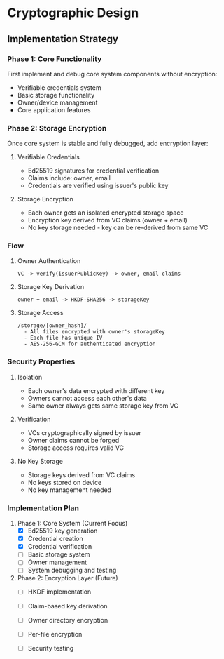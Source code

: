 # Cryptographic Design

## Implementation Strategy

### Phase 1: Core Functionality
First implement and debug core system components without encryption:
- Verifiable credentials system
- Basic storage functionality
- Owner/device management
- Core application features

### Phase 2: Storage Encryption
Once core system is stable and fully debugged, add encryption layer:

1. Verifiable Credentials
   - Ed25519 signatures for credential verification
   - Claims include: owner, email
   - Credentials are verified using issuer's public key

2. Storage Encryption
   - Each owner gets an isolated encrypted storage space
   - Encryption key derived from VC claims (owner + email)
   - No key storage needed - key can be re-derived from same VC

### Flow

1. Owner Authentication
   ```
   VC -> verify(issuerPublicKey) -> owner, email claims
   ```

2. Storage Key Derivation
   ```
   owner + email -> HKDF-SHA256 -> storageKey
   ```

3. Storage Access
   ```
   /storage/[owner_hash]/
     - All files encrypted with owner's storageKey
     - Each file has unique IV
     - AES-256-GCM for authenticated encryption
   ```

### Security Properties

1. Isolation
   - Each owner's data encrypted with different key
   - Owners cannot access each other's data
   - Same owner always gets same storage key from VC

2. Verification
   - VCs cryptographically signed by issuer
   - Owner claims cannot be forged
   - Storage access requires valid VC

3. No Key Storage
   - Storage keys derived from VC claims
   - No keys stored on device
   - No key management needed

### Implementation Plan

1. Phase 1: Core System (Current Focus)
   - [x] Ed25519 key generation
   - [x] Credential creation
   - [x] Credential verification
   - [ ] Basic storage system
   - [ ] Owner management
   - [ ] System debugging and testing

2. Phase 2: Encryption Layer (Future)
   - [ ] HKDF implementation
   - [ ] Claim-based key derivation
   - [ ] Owner directory encryption
   - [ ] Per-file encryption
   - [ ] Security testing 

